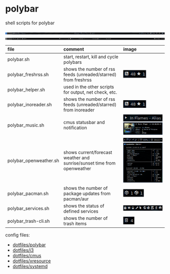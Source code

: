 # polybar

shell scripts for polybar

![monitor1](images/monitor1.png)
![monitor2](images/monitor2.png)

| file                   | comment                                                                 | image                                                                                                       |
| :--------------------- | :---------------------------------------------------------------------- | :---------------------------------------------------------------------------------------------------------- |
| polybar.sh             | start, restart, kill and cycle polybars                                 |                                                                                                             |
| polybar_freshrss.sh    | shows the number of rss feeds (unreaded/starred) from freshrss          | ![rss polybar](images/rss_polybar.png)                                                                      |
| polybar_helper.sh      | used in the other scripts for output, net check, etc.                   |                                                                                                             |
| polybar_inoreader.sh   | shows the number of rss feeds (unreaded/starred) from inoreader         | ![rss polybar](images/rss_polybar.png)                                                                      |
| polybar_music.sh       | cmus statusbar and notification                                         | ![cmus polybar](images/cmus_polybar.png) ![cmus notify](images/cmus_notify.png)                             |
| polybar_openweather.sh | shows current/forecast weather and sunrise/sunset time from openweather | ![openweather polybar](images/openweather_polybar.png) ![openweather notify](images/openweather_notify.png) |
| polybar_pacman.sh      | shows the number of package updates from pacman/aur                     | ![pacman polybar](images/pacman_polybar.png)                                                                |
| polybar_services.sh    | shows the status of defined services                                    | ![services polybar](images/services_polybar.png)                                                            |
| polybar_trash-cli.sh   | shows the number of trash items                                         | ![trash polybar](images/trash_polybar.png)                                                                  |

config files:

- [dotfiles/polybar](https://github.com/mrdotx/dotfiles/tree/master/.config/polybar)
- [dotfiles/i3](https://github.com/mrdotx/dotfiles/tree/master/.config/i3)
- [dotfiles/cmus](https://github.com/mrdotx/dotfiles/tree/master/.config/cmus)
- [dotfiles/xresource](https://github.com/mrdotx/dotfiles/tree/master/.config/X11)
- [dotfiles/systemd](https://github.com/mrdotx/dotfiles/tree/master/.config/systemd/user)
